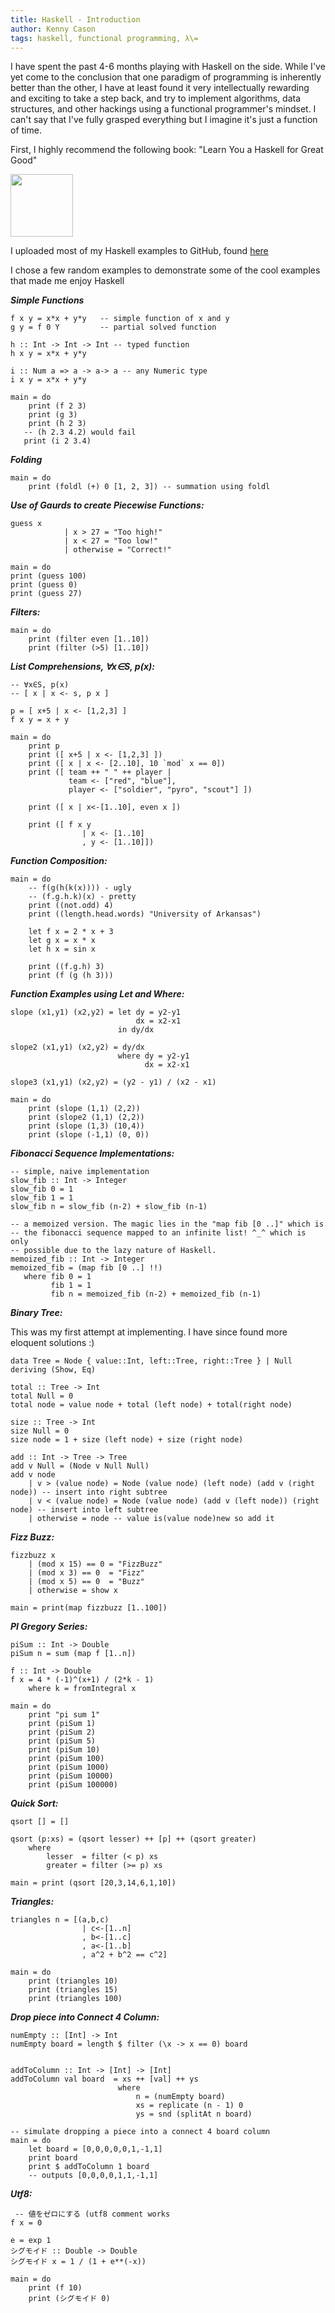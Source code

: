 ```yaml
---
title: Haskell - Introduction
author: Kenny Cason
tags: haskell, functional programming, λ\=
---
```


I have spent the past 4-6 months playing with Haskell on the side. While I've yet come to the conclusion that one paradigm of programming is inherently better than the other, I have at least found it very intellectually rewarding and exciting to take a step back, and try to implement algorithms, data structures, and other hackings using a functional programmer's mindset. I can't say that I've fully grasped everything but I imagine it's just a function of time. 

First, I highly recommend the following book: "Learn You a Haskell for Great Good"

<a href="http://learnyouahaskell.com/" target="_new"><img src="/images/learnyouahaskell.jpg" width="100px"/></a>

I uploaded most of my Haskell examples to GitHub, found <a href="https://github.com/kennycason/haskell" target="_new">here</a>

I chose a few random examples to demonstrate some of the cool examples that made me enjoy Haskell

***Simple Functions***

```{.haskell .numberLines startFrom="1"}
f x y = x*x + y*y 	-- simple function of x and y
g y = f 0 Y 		-- partial solved function 

h :: Int -> Int -> Int -- typed function
h x y = x*x + y*y

i :: Num a => a -> a-> a -- any Numeric type
i x y = x*x + y*y

main = do
    print (f 2 3)
    print (g 3)
    print (h 2 3)
   -- (h 2.3 4.2) would fail
   print (i 2 3.4)
```

***Folding***

```{.haskell .numberLines startFrom="1"}
main = do
    print (foldl (+) 0 [1, 2, 3]) -- summation using foldl
```

***Use of Gaurds to create Piecewise Functions:***

```{.haskell .numberLines startFrom="1"}
guess x
            | x > 27 = "Too high!"
            | x < 27 = "Too low!"
            | otherwise = "Correct!"

main = do
print (guess 100)
print (guess 0)
print (guess 27)
```

***Filters:***

```{.haskell .numberLines startFrom="1"}
main = do
    print (filter even [1..10])
    print (filter (>5) [1..10])
```

***List Comprehensions, ∀x∈S, p(x):***

```{.haskell .numberLines startFrom="1"}
-- ∀x∈S, p(x)
-- [ x | x <- s, p x ]

p = [ x+5 | x <- [1,2,3] ]
f x y = x + y

main = do
    print p
    print ([ x+5 | x <- [1,2,3] ])
    print ([ x | x <- [2..10], 10 `mod` x == 0])
    print ([ team ++ " " ++ player |
             team <- ["red", "blue"],
             player <- ["soldier", "pyro", "scout"] ])

    print ([ x | x<-[1..10], even x ])

    print ([ f x y
                | x <- [1..10]
                , y <- [1..10]])
```

***Function Composition:***

```{.haskell .numberLines startFrom="1"}
main = do
    -- f(g(h(k(x)))) - ugly
    -- (f.g.h.k)(x) - pretty
    print ((not.odd) 4)
    print ((length.head.words) "University of Arkansas")
    
    let f x = 2 * x + 3
    let g x = x * x
    let h x = sin x

    print ((f.g.h) 3)
    print (f (g (h 3)))
```

***Function Examples using Let and Where:***

```{.haskell .numberLines startFrom="1"}
slope (x1,y1) (x2,y2) = let dy = y2-y1
                            dx = x2-x1
                        in dy/dx

slope2 (x1,y1) (x2,y2) = dy/dx
                        where dy = y2-y1
                              dx = x2-x1

slope3 (x1,y1) (x2,y2) = (y2 - y1) / (x2 - x1)

main = do
	print (slope (1,1) (2,2))
	print (slope2 (1,1) (2,2))
	print (slope (1,3) (10,4))
	print (slope (-1,1) (0, 0))
```

***Fibonacci Sequence Implementations:***

```{.haskell .numberLines startFrom="1"}
-- simple, naive implementation
slow_fib :: Int -> Integer
slow_fib 0 = 1
slow_fib 1 = 1
slow_fib n = slow_fib (n-2) + slow_fib (n-1)

-- a memoized version. The magic lies in the "map fib [0 ..]" which is 
-- the fibonacci sequence mapped to an infinite list! ^_^ which is only
-- possible due to the lazy nature of Haskell.
memoized_fib :: Int -> Integer
memoized_fib = (map fib [0 ..] !!)
   where fib 0 = 1
         fib 1 = 1
         fib n = memoized_fib (n-2) + memoized_fib (n-1)
```

***Binary Tree:***

This was my first attempt at implementing. 
I have since found more eloquent solutions :)

```{.haskell .numberLines startFrom="1"}
data Tree = Node { value::Int, left::Tree, right::Tree } | Null deriving (Show, Eq)

total :: Tree -> Int
total Null = 0
total node = value node + total (left node) + total(right node)

size :: Tree -> Int
size Null = 0
size node = 1 + size (left node) + size (right node)

add :: Int -> Tree -> Tree
add v Null = (Node v Null Null)
add v node
    | v > (value node) = Node (value node) (left node) (add v (right node)) -- insert into right subtree
    | v < (value node) = Node (value node) (add v (left node)) (right node) -- insert into left subtree
    | otherwise = node -- value is(value node)new so add it
```

***Fizz Buzz:***

```{.haskell .numberLines startFrom="1"}
fizzbuzz x 
	| (mod x 15) == 0 = "FizzBuzz"
	| (mod x 3) == 0  = "Fizz"
	| (mod x 5) == 0  = "Buzz"
	| otherwise = show x

main = print(map fizzbuzz [1..100])
```

***PI Gregory Series:***

```{.haskell .numberLines startFrom="1"}
piSum :: Int -> Double
piSum n = sum (map f [1..n])

f :: Int -> Double
f x = 4 * (-1)^(x+1) / (2*k - 1)
	where k = fromIntegral x

main = do
    print "pi sum 1"
    print (piSum 1)
    print (piSum 2)
    print (piSum 5)
    print (piSum 10)
    print (piSum 100)
    print (piSum 1000)
    print (piSum 10000)
    print (piSum 100000)
```

***Quick Sort:***

```{.haskell .numberLines startFrom="1"}
qsort [] = []

qsort (p:xs) = (qsort lesser) ++ [p] ++ (qsort greater)
    where
        lesser  = filter (< p) xs
        greater = filter (>= p) xs

main = print (qsort [20,3,14,6,1,10])
```

***Triangles:***

```{.haskell .numberLines startFrom="1"}
triangles n = [(a,b,c) 
				| c<-[1..n]
				, b<-[1..c]
				, a<-[1..b]
				, a^2 + b^2 == c^2]

main = do
	print (triangles 10)
	print (triangles 15)
	print (triangles 100)
```

***Drop piece into Connect 4 Column:***

```{.haskell .numberLines startFrom="1"}
numEmpty :: [Int] -> Int
numEmpty board = length $ filter (\x -> x == 0) board


addToColumn :: Int -> [Int] -> [Int]
addToColumn val board  = xs ++ [val] ++ ys
                        where
                            n = (numEmpty board)
                            xs = replicate (n - 1) 0
                            ys = snd (splitAt n board) 

-- simulate dropping a piece into a connect 4 board column                      
main = do
    let board = [0,0,0,0,0,1,-1,1]
    print board
    print $ addToColumn 1 board
    -- outputs [0,0,0,0,1,1,-1,1]
```

***Utf8:***

```{.haskell .numberLines startFrom="1"}
 -- 値をゼロにする (utf8 comment works
f x = 0

e = exp 1
シグモイド :: Double -> Double
シグモイド x = 1 / (1 + e**(-x))

main = do
    print (f 10)
    print (シグモイド 0)
```